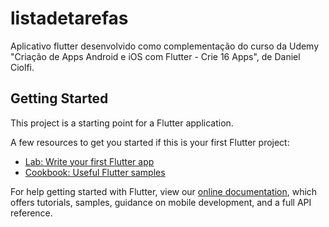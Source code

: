 # listadetarefas

Aplicativo flutter desenvolvido como complementação do curso da Udemy &quot;Criação de Apps Android e iOS com Flutter - Crie 16 Apps&quot;, de Daniel Ciolfi.

## Getting Started

This project is a starting point for a Flutter application.

A few resources to get you started if this is your first Flutter project:

- [Lab: Write your first Flutter app](https://flutter.dev/docs/get-started/codelab)
- [Cookbook: Useful Flutter samples](https://flutter.dev/docs/cookbook)

For help getting started with Flutter, view our
[online documentation](https://flutter.dev/docs), which offers tutorials,
samples, guidance on mobile development, and a full API reference.
